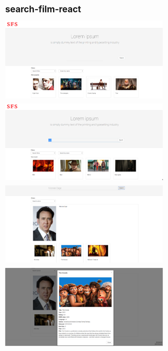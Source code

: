 # search-film-react
![Main page](/screens/main_page.PNG?raw=true "Main Page")

![Search film by titile](/screens/search_film_name.PNG?raw=true "Search film by name")

![Search actor](/screens/search_actor.PNG?raw=true "Search by actor")

![Film modal](/screens/film_modal.PNG?raw=true "Film modal window")